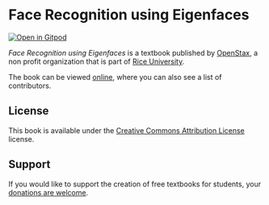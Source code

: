 # Face Recognition using Eigenfaces

[![Open in Gitpod](https://gitpod.io/button/open-in-gitpod.svg)](https://gitpod.io/from-referrer/)

_Face Recognition using Eigenfaces_ is a textbook published by [OpenStax](https://openstax.org/), a non profit organization that is part of [Rice University](https://www.rice.edu/).

The book can be viewed [online](https://github.com/cnx-user-books/cnxbook-face-recognition-using-eigenfaces/releases/latest), where you can also see a list of contributors.

## License
This book is available under the [Creative Commons Attribution License](./LICENSE) license.

## Support
If you would like to support the creation of free textbooks for students, your [donations are welcome](https://riceconnect.rice.edu/donation/support-openstax-banner).
